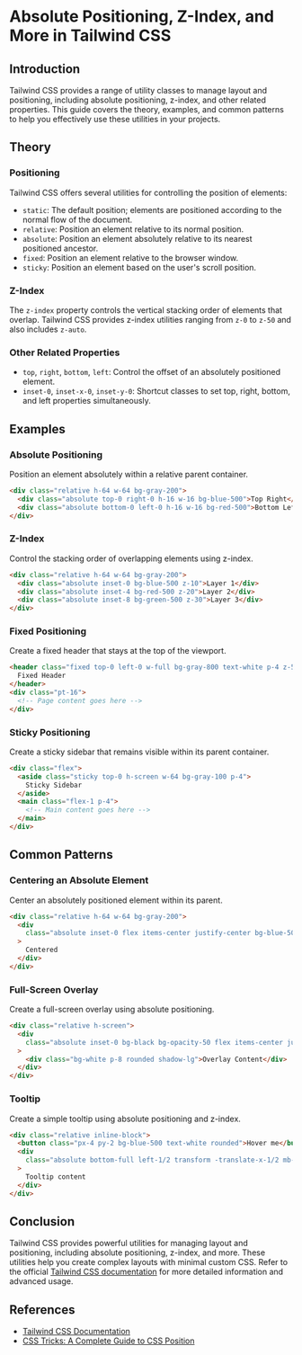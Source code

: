 # Absolute Positioning, Z-Index, and More in Tailwind CSS

## Introduction

Tailwind CSS provides a range of utility classes to manage layout and positioning, including absolute positioning, z-index, and other related properties. This guide covers the theory, examples, and common patterns to help you effectively use these utilities in your projects.

## Theory

### Positioning

Tailwind CSS offers several utilities for controlling the position of elements:

- `static`: The default position; elements are positioned according to the normal flow of the document.
- `relative`: Position an element relative to its normal position.
- `absolute`: Position an element absolutely relative to its nearest positioned ancestor.
- `fixed`: Position an element relative to the browser window.
- `sticky`: Position an element based on the user's scroll position.

### Z-Index

The `z-index` property controls the vertical stacking order of elements that overlap. Tailwind CSS provides z-index utilities ranging from `z-0` to `z-50` and also includes `z-auto`.

### Other Related Properties

- `top`, `right`, `bottom`, `left`: Control the offset of an absolutely positioned element.
- `inset-0`, `inset-x-0`, `inset-y-0`: Shortcut classes to set top, right, bottom, and left properties simultaneously.

## Examples

### Absolute Positioning

Position an element absolutely within a relative parent container.

```html
<div class="relative h-64 w-64 bg-gray-200">
  <div class="absolute top-0 right-0 h-16 w-16 bg-blue-500">Top Right</div>
  <div class="absolute bottom-0 left-0 h-16 w-16 bg-red-500">Bottom Left</div>
</div>
```

### Z-Index

Control the stacking order of overlapping elements using z-index.

```html
<div class="relative h-64 w-64 bg-gray-200">
  <div class="absolute inset-0 bg-blue-500 z-10">Layer 1</div>
  <div class="absolute inset-4 bg-red-500 z-20">Layer 2</div>
  <div class="absolute inset-8 bg-green-500 z-30">Layer 3</div>
</div>
```

### Fixed Positioning

Create a fixed header that stays at the top of the viewport.

```html
<header class="fixed top-0 left-0 w-full bg-gray-800 text-white p-4 z-50">
  Fixed Header
</header>
<div class="pt-16">
  <!-- Page content goes here -->
</div>
```

### Sticky Positioning

Create a sticky sidebar that remains visible within its parent container.

```html
<div class="flex">
  <aside class="sticky top-0 h-screen w-64 bg-gray-100 p-4">
    Sticky Sidebar
  </aside>
  <main class="flex-1 p-4">
    <!-- Main content goes here -->
  </main>
</div>
```

## Common Patterns

### Centering an Absolute Element

Center an absolutely positioned element within its parent.

```html
<div class="relative h-64 w-64 bg-gray-200">
  <div
    class="absolute inset-0 flex items-center justify-center bg-blue-500 text-white"
  >
    Centered
  </div>
</div>
```

### Full-Screen Overlay

Create a full-screen overlay using absolute positioning.

```html
<div class="relative h-screen">
  <div
    class="absolute inset-0 bg-black bg-opacity-50 flex items-center justify-center"
  >
    <div class="bg-white p-8 rounded shadow-lg">Overlay Content</div>
  </div>
</div>
```

### Tooltip

Create a simple tooltip using absolute positioning and z-index.

```html
<div class="relative inline-block">
  <button class="px-4 py-2 bg-blue-500 text-white rounded">Hover me</button>
  <div
    class="absolute bottom-full left-1/2 transform -translate-x-1/2 mb-2 w-48 bg-black text-white text-sm p-2 rounded z-10"
  >
    Tooltip content
  </div>
</div>
```

## Conclusion

Tailwind CSS provides powerful utilities for managing layout and positioning, including absolute positioning, z-index, and more. These utilities help you create complex layouts with minimal custom CSS. Refer to the official [Tailwind CSS documentation](https://tailwindcss.com/docs) for more detailed information and advanced usage.

## References

- [Tailwind CSS Documentation](https://tailwindcss.com/docs)
- [CSS Tricks: A Complete Guide to CSS Position](https://css-tricks.com/almanac/properties/p/position/)
